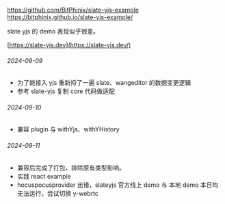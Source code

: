 https://github.com/BitPhinix/slate-yjs-example
https://bitphinix.github.io/slate-yjs-example/

slate yjs 的 demo 表现似乎很差。

[https://slate-yjs.dev](https://slate-yjs.dev/)

###### 2024-09-09
- 为了能接入 yjs 重新捋了一遍 slate、wangeditor 的数据变更逻辑
- 参考 slate-yjs 复制 core 代码做适配
###### 2024-09-10
- 兼容 plugin 与 withYjs、withYHistory
###### 2024-09-11
- 兼容后完成了打包，排除原有类型影响。
- 实践 react example
- hocuspocusprovider 出错，slateyjs 官方线上 demo 与 本地 demo 本日均无法运行，尝试切换 y-webrtc